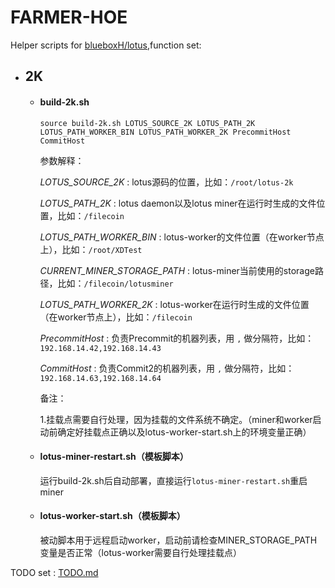 # FARMER-HOE
Helper scripts for [blueboxH/lotus](https://github.com/blueboxH/lotus),function set:
+ ## 2K
    + #### build-2k.sh
        ```
        source build-2k.sh LOTUS_SOURCE_2K LOTUS_PATH_2K LOTUS_PATH_WORKER_BIN LOTUS_PATH_WORKER_2K PrecommitHost CommitHost
        ```
        参数解释：

        *LOTUS_SOURCE_2K* : lotus源码的位置，比如：`/root/lotus-2k`

        *LOTUS_PATH_2K* : lotus daemon以及lotus miner在运行时生成的文件位置，比如：`/filecoin`

        *LOTUS_PATH_WORKER_BIN* : lotus-worker的文件位置（在worker节点上），比如：`/root/XDTest`

        *CURRENT_MINER_STORAGE_PATH* : lotus-miner当前使用的storage路径，比如：`/filecoin/lotusminer`
        
        *LOTUS_PATH_WORKER_2K* : lotus-worker在运行时生成的文件位置（在worker节点上），比如：`/filecoin`

        *PrecommitHost* : 负责Precommit的机器列表，用 `,` 做分隔符，比如：`192.168.14.42,192.168.14.43`

        *CommitHost* : 负责Commit2的机器列表，用 `,` 做分隔符，比如：`192.168.14.63,192.168.14.64`

        备注：
        
        1.挂载点需要自行处理，因为挂载的文件系统不确定。（miner和worker启动前确定好挂载点正确以及lotus-worker-start.sh上的环境变量正确）

    + #### lotus-miner-restart.sh（模板脚本）
        运行build-2k.sh后自动部署，直接运行`lotus-miner-restart.sh`重启miner

    + #### lotus-worker-start.sh（模板脚本）
        被动脚本用于远程启动worker，启动前请检查MINER_STORAGE_PATH变量是否正常（lotus-worker需要自行处理挂载点）


TODO set : [TODO.md](TODO.md)